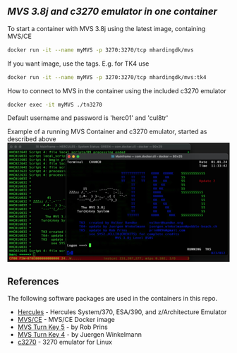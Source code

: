 ## _MVS 3.8j and c3270 emulator in one container_

To start a container with MVS 3.8j using the latest image, containing MVS/CE

```sh
docker run -it --name myMVS -p 3270:3270/tcp mhardingdk/mvs
```

If you want image, use the tags. E.g. for TK4 use
```sh
docker run -it --name myMVS -p 3270:3270/tcp mhardingdk/mvs:tk4
```


How to connect to MVS in the container using the included c3270 emulator

```sh
docker exec -it myMVS ./tn3270
```

Default username and password is 'herc01' and 'cul8tr'

Example of a running MVS Container and c3270 emulator, started as described above
![mvs-c3270](assets/mvs-c3270.jpg)

## References

The following software packages are used in the containers in this repo.
- [Hercules](https://hercules-390.github.io/html/) - Hercules System/370, ESA/390, and z/Architecture Emulator
- [MVS/CE](https://hub.docker.com/r/mainframed767/mvsce) - MVS/CE Docker image
- [MVS Turn Key 5](https://www.prince-webdesign.nl/index.php/software/mvs-3-8j-turnkey-5) - by Rob Prins
- [MVS Turn Key 4](https://wotho.pebble-beach.ch/tk4-) - by Juergen Winkelmann
- [c3270](https://x3270.miraheze.org/wiki/C3270) - 3270 emulator for Linux

